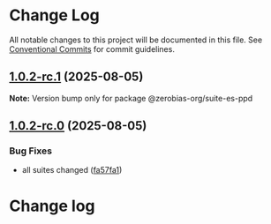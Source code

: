 # Change Log

All notable changes to this project will be documented in this file.
See [Conventional Commits](https://conventionalcommits.org) for commit guidelines.

## [1.0.2-rc.1](https://github.com/zerobias-org/suite/compare/@zerobias-org/suite-es-ppd@1.0.2-rc.0...@zerobias-org/suite-es-ppd@1.0.2-rc.1) (2025-08-05)

**Note:** Version bump only for package @zerobias-org/suite-es-ppd





## [1.0.2-rc.0](https://github.com/zerobias-org/suite/compare/@zerobias-org/suite-es-ppd@1.0.1...@zerobias-org/suite-es-ppd@1.0.2-rc.0) (2025-08-05)


### Bug Fixes

* all suites changed ([fa57fa1](https://github.com/zerobias-org/suite/commit/fa57fa1af7628003297df46b2d7740fe95bd2666))





# Change log
